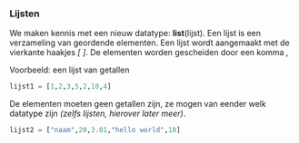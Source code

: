 ### Lijsten

We maken kennis met een nieuw datatype: **list**(lijst). Een lijst is een verzameling van geordende elementen. 
Een lijst wordt aangemaakt met de vierkante haakjes *[ ]*. De elementen worden gescheiden door een komma *,*

Voorbeeld: een lijst van getallen
```python
lijst1 = [1,2,3,5,2,10,4]
```

De elementen moeten geen getallen zijn, ze mogen van eender welk datatype zijn *(zelfs lijsten, hierover later meer)*.
```python
lijst2 = ["naam",20,3.01,"hello world",10]
```
